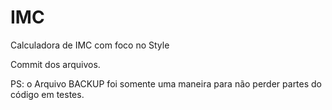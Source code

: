# IMC
Calculadora de IMC com foco no Style

Commit dos arquivos.

PS: o Arquivo BACKUP foi somente uma maneira para não perder partes do código em testes. 
